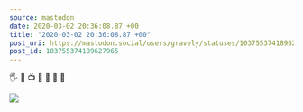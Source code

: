 ```yaml
---
source: mastodon
date: 2020-03-02 20:36:08.87 +00
title: "2020-03-02 20:36:08.87 +00"
post_uri: https://mastodon.social/users/gravely/statuses/103755374189627965
post_id: 103755374189627965
---
```

🖐 📼 📺 👴 💃 🥋 🏃


![](/images/25835351.jpg)

